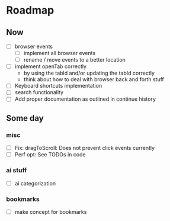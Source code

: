 # Roadmap

## Now

- [ ] browser events
  - [ ] implement all browser events
  - [ ] rename / move events to a better location
- [ ] implement openTab correctly
  - by using the tabId and/or updating the tabId correctly
  - think about how to deal with browser back and forth stuff
- [ ] Keyboard shortcuts implementation
- [ ] search functionality
- [ ] Add proper documentation as outlined in continue history

## Some day

### misc

- [ ] Fix: dragToScroll: Does not prevent click events currently
- [ ] Perf opt: See TODOs in code

### ai stuff

- [ ] ai categorization

### bookmarks

- [ ] make concept for bookmarks
